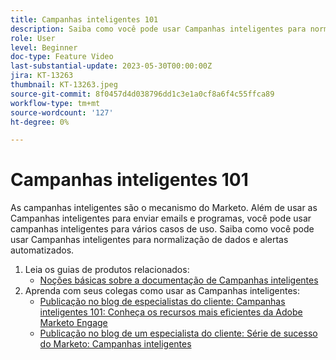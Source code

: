 ```yaml
---
title: Campanhas inteligentes 101
description: Saiba como você pode usar Campanhas inteligentes para normalização de dados e alertas automatizados.
role: User
level: Beginner
doc-type: Feature Video
last-substantial-update: 2023-05-30T00:00:00Z
jira: KT-13263
thumbnail: KT-13263.jpeg
source-git-commit: 8f0457d4d038796dd1c3e1a0cf8a6f4c55ffca89
workflow-type: tm+mt
source-wordcount: '127'
ht-degree: 0%

---
```



# Campanhas inteligentes 101

As campanhas inteligentes são o mecanismo do Marketo. Além de usar as Campanhas inteligentes para enviar emails e programas, você pode usar campanhas inteligentes para vários casos de uso. Saiba como você pode usar Campanhas inteligentes para normalização de dados e alertas automatizados.

1. Leia os guias de produtos relacionados:
   * [Noções básicas sobre a documentação de Campanhas inteligentes](https://experienceleague.adobe.com/docs/marketo/using/product-docs/core-marketo-concepts/smart-campaigns/understanding-smart-campaigns.html)
2. Aprenda com seus colegas como usar as Campanhas inteligentes:
   * [Publicação no blog de especialistas do cliente: Campanhas inteligentes 101: Conheça os recursos mais eficientes da Adobe Marketo Engage](https://nation.marketo.com/t5/product-blogs/smart-campaigns-101-a-deep-dive-into-adobe-marketo-engage-s-most/ba-p/313385#M1838)
   * [Publicação no blog de um especialista do cliente: Série de sucesso do Marketo: Campanhas inteligentes](https://nation.marketo.com/t5/product-blogs/marketo-success-series-smart-campaigns/ba-p/306961)
